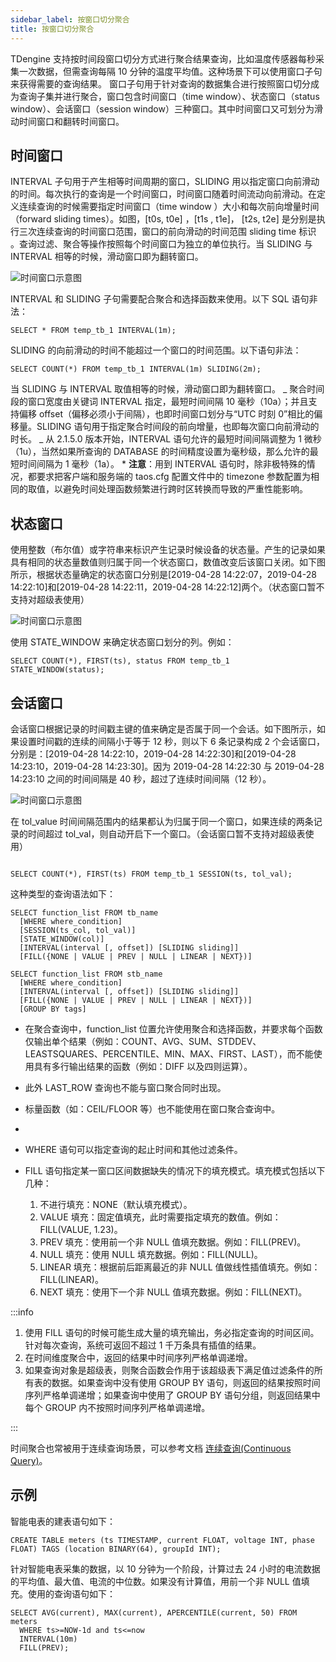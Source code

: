 ```yaml
---
sidebar_label: 按窗口切分聚合
title: 按窗口切分聚合
---
```



TDengine 支持按时间段窗口切分方式进行聚合结果查询，比如温度传感器每秒采集一次数据，但需查询每隔 10 分钟的温度平均值。这种场景下可以使用窗口子句来获得需要的查询结果。
窗口子句用于针对查询的数据集合进行按照窗口切分成为查询子集并进行聚合，窗口包含时间窗口（time window）、状态窗口（status window）、会话窗口（session window）三种窗口。其中时间窗口又可划分为滑动时间窗口和翻转时间窗口。

## 时间窗口

INTERVAL 子句用于产生相等时间周期的窗口，SLIDING 用以指定窗口向前滑动的时间。每次执行的查询是一个时间窗口，时间窗口随着时间流动向前滑动。在定义连续查询的时候需要指定时间窗口（time window ）大小和每次前向增量时间（forward sliding times）。如图，[t0s, t0e] ，[t1s , t1e]， [t2s, t2e] 是分别是执行三次连续查询的时间窗口范围，窗口的前向滑动的时间范围 sliding time 标识 。查询过滤、聚合等操作按照每个时间窗口为独立的单位执行。当 SLIDING 与 INTERVAL 相等的时候，滑动窗口即为翻转窗口。

![时间窗口示意图](/img/sql/timewindow-1.png)

INTERVAL 和 SLIDING 子句需要配合聚合和选择函数来使用。以下 SQL 语句非法：

```
SELECT * FROM temp_tb_1 INTERVAL(1m);
```

SLIDING 的向前滑动的时间不能超过一个窗口的时间范围。以下语句非法：

```
SELECT COUNT(*) FROM temp_tb_1 INTERVAL(1m) SLIDING(2m);
```

当 SLIDING 与 INTERVAL 取值相等的时候，滑动窗口即为翻转窗口。
_ 聚合时间段的窗口宽度由关键词 INTERVAL 指定，最短时间间隔 10 毫秒（10a）；并且支持偏移 offset（偏移必须小于间隔），也即时间窗口划分与“UTC 时刻 0”相比的偏移量。SLIDING 语句用于指定聚合时间段的前向增量，也即每次窗口向前滑动的时长。
_ 从 2.1.5.0 版本开始，INTERVAL 语句允许的最短时间间隔调整为 1 微秒（1u），当然如果所查询的 DATABASE 的时间精度设置为毫秒级，那么允许的最短时间间隔为 1 毫秒（1a）。 \* **注意**：用到 INTERVAL 语句时，除非极特殊的情况，都要求把客户端和服务端的 taos.cfg 配置文件中的 timezone 参数配置为相同的取值，以避免时间处理函数频繁进行跨时区转换而导致的严重性能影响。

## 状态窗口

使用整数（布尔值）或字符串来标识产生记录时候设备的状态量。产生的记录如果具有相同的状态量数值则归属于同一个状态窗口，数值改变后该窗口关闭。如下图所示，根据状态量确定的状态窗口分别是[2019-04-28 14:22:07，2019-04-28 14:22:10]和[2019-04-28 14:22:11，2019-04-28 14:22:12]两个。（状态窗口暂不支持对超级表使用）

![时间窗口示意图](/img/sql/timewindow-3.png)

使用 STATE_WINDOW 来确定状态窗口划分的列。例如：

```
SELECT COUNT(*), FIRST(ts), status FROM temp_tb_1 STATE_WINDOW(status);
```

## 会话窗口

会话窗口根据记录的时间戳主键的值来确定是否属于同一个会话。如下图所示，如果设置时间戳的连续的间隔小于等于 12 秒，则以下 6 条记录构成 2 个会话窗口，分别是：[2019-04-28 14:22:10，2019-04-28 14:22:30]和[2019-04-28 14:23:10，2019-04-28 14:23:30]。因为 2019-04-28 14:22:30 与 2019-04-28 14:23:10 之间的时间间隔是 40 秒，超过了连续时间间隔（12 秒）。

![时间窗口示意图](/img/sql/timewindow-2.png)

在 tol_value 时间间隔范围内的结果都认为归属于同一个窗口，如果连续的两条记录的时间超过 tol_val，则自动开启下一个窗口。（会话窗口暂不支持对超级表使用）

```

SELECT COUNT(*), FIRST(ts) FROM temp_tb_1 SESSION(ts, tol_val);
```

这种类型的查询语法如下：

```
SELECT function_list FROM tb_name
  [WHERE where_condition]
  [SESSION(ts_col, tol_val)]
  [STATE_WINDOW(col)]
  [INTERVAL(interval [, offset]) [SLIDING sliding]]
  [FILL({NONE | VALUE | PREV | NULL | LINEAR | NEXT})]

SELECT function_list FROM stb_name
  [WHERE where_condition]
  [INTERVAL(interval [, offset]) [SLIDING sliding]]
  [FILL({NONE | VALUE | PREV | NULL | LINEAR | NEXT})]
  [GROUP BY tags]
```

- 在聚合查询中，function_list 位置允许使用聚合和选择函数，并要求每个函数仅输出单个结果（例如：COUNT、AVG、SUM、STDDEV、LEASTSQUARES、PERCENTILE、MIN、MAX、FIRST、LAST），而不能使用具有多行输出结果的函数（例如：DIFF 以及四则运算）。
- 此外 LAST_ROW 查询也不能与窗口聚合同时出现。
- 标量函数（如：CEIL/FLOOR 等）也不能使用在窗口聚合查询中。
-

- WHERE 语句可以指定查询的起止时间和其他过滤条件。
- FILL 语句指定某一窗口区间数据缺失的情况下的填充模式。填充模式包括以下几种：
  1. 不进行填充：NONE（默认填充模式）。
  2. VALUE 填充：固定值填充，此时需要指定填充的数值。例如：FILL(VALUE, 1.23)。
  3. PREV 填充：使用前一个非 NULL 值填充数据。例如：FILL(PREV)。
  4. NULL 填充：使用 NULL 填充数据。例如：FILL(NULL)。
  5. LINEAR 填充：根据前后距离最近的非 NULL 值做线性插值填充。例如：FILL(LINEAR)。
  6. NEXT 填充：使用下一个非 NULL 值填充数据。例如：FILL(NEXT)。

:::info

1. 使用 FILL 语句的时候可能生成大量的填充输出，务必指定查询的时间区间。针对每次查询，系统可返回不超过 1 千万条具有插值的结果。
2. 在时间维度聚合中，返回的结果中时间序列严格单调递增。
3. 如果查询对象是超级表，则聚合函数会作用于该超级表下满足值过滤条件的所有表的数据。如果查询中没有使用 GROUP BY 语句，则返回的结果按照时间序列严格单调递增；如果查询中使用了 GROUP BY 语句分组，则返回结果中每个 GROUP 内不按照时间序列严格单调递增。

:::

时间聚合也常被用于连续查询场景，可以参考文档 [连续查询(Continuous Query)](/advance-feature/continuous-query)。

## 示例

智能电表的建表语句如下：

```
CREATE TABLE meters (ts TIMESTAMP, current FLOAT, voltage INT, phase FLOAT) TAGS (location BINARY(64), groupId INT);
```

针对智能电表采集的数据，以 10 分钟为一个阶段，计算过去 24 小时的电流数据的平均值、最大值、电流的中位数。如果没有计算值，用前一个非 NULL 值填充。使用的查询语句如下：

```
SELECT AVG(current), MAX(current), APERCENTILE(current, 50) FROM meters
  WHERE ts>=NOW-1d and ts<=now
  INTERVAL(10m)
  FILL(PREV);
```
